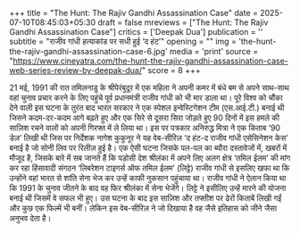+++
title = "The Hunt: The Rajiv Gandhi Assassination Case"
date = 2025-07-10T08:45:03+05:30
draft = false
mreviews = ["The Hunt: The Rajiv Gandhi Assassination Case"]
critics = ['Deepak Dua']
publication = ''
subtitle = "राजीव गांधी हत्याकांड पर सधी हुई ‘द हंट’"
opening = ""
img = 'the-hunt-the-rajiv-gandhi-assassination-case-6.jpg'
media = 'print'
source = "https://www.cineyatra.com/the-hunt-the-rajiv-gandhi-assassination-case-web-series-review-by-deepak-dua/"
score = 8
+++

21 मई, 1991 की रात तमिलनाडु के श्रीपेरंबुदूर में एक महिला ने अपनी कमर में बंधे बम से अपने साथ-साथ वहां चुनाव प्रचार करने के लिए पहुंचे पूर्व प्रधानमंत्री राजीव गांधी को भी मार डाला था। पूरे विश्व को चौंका देने वाली इस घटना के तुरंत बाद भारत सरकार ने एक स्पेशल इन्वेस्टिगेशन टीम (एस.आई.टी.) बनाई थी जिसने कदम-दर-कदम आगे बढ़ते हुए और एक सिरे से दूसरा सिरा जोड़ते हुए 90 दिनों में इस हमले की साज़िश रचने वालों को अपनी गिरफ्त में ले लिया था। इस पर पत्रकार अनिरुद्ध मित्रा ने एक किताब ‘90 डेज़’ लिखी थी जिस पर निर्देशक नागेश कुकुनूर ने यह वेब-सीरिज़ ‘द हंट-द राजीव गांधी एसेसिनेशन केस’ बनाई है जो सोनी लिव पर रिलीज़ हुई है। एक ऐसी घटना जिसके पल-पल का ब्यौरा दस्तावेजों में, खबरों में मौजूद है, जिसके बारे में सब जानते हैं कि पड़ोसी देश श्रीलंका में अपने लिए अलग क्षेत्र ‘तमिल ईलम’ की मांग कर रहा हिंसावादी संगठन ‘लिबरेशन टाइगर्स ऑफ तमिल ईलम’ (लिट्टे) राजीव गांधी से इसलिए खफा था कि उन्होंने वहां भारत से शांति सेना भेज कर उन्हें काफी नुकसान पहुंचाया था। राजीव गांधी ने ऐलान किया था कि 1991 के चुनाव जीतने के बाद वह फिर श्रीलंका में सेना भेजेंगे। लिट्टे ने इसीलिए उन्हें मारने की योजना बनाई थी जिसमें वे सफल भी हुए। उस घटना के बाद इस साज़िश और तफ्तीश पर ढेरों किताबें लिखी गईं और कुछ एक फिल्में भी बनीं। लेकिन इस वेब-सीरिज़ ने जो दिखाया है वह जैसे इतिहास को जीने जैसा अनुभव देता है।
